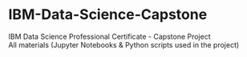 # IBM-Data-Science-Capstone
IBM Data Science Professional Certificate - Capstone Project  
All materials (Jupyter Notebooks & Python scripts used in the project)
